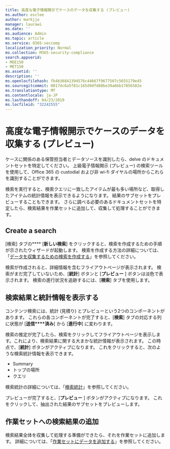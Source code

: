 ```yaml
---
title: 高度な電子情報開示でケースのデータを収集する (プレビュー)
ms.author: esclee
author: markjjo
manager: laurawi
ms.date: ''
ms.audience: Admin
ms.topic: article
ms.service: O365-seccomp
localization_priority: Normal
ms.collection: M365-security-compliance
search.appverid:
- MOE150
- MET150
ms.assetid: ''
description: ''
ms.openlocfilehash: fb4b36841394576c44667f9677507c5655179e45
ms.sourcegitcommit: 0017dc6a5f81c165d9dfd88be39a6bb17856582e
ms.translationtype: MT
ms.contentlocale: ja-JP
ms.lasthandoff: 04/23/2019
ms.locfileid: "32242555"
---
```

# <a name="collect-data-for-a-case-in-advanced-ediscovery-preview"></a>高度な電子情報開示でケースのデータを収集する (プレビュー)

ケースに関係のある保管担当者とデータソースを識別したら、delve のドキュメントセットを特定してください。 上級電子情報開示 (プレビュー) の検索ツールを使用して、Office 365 の custodial および非 wi-fi ダイヤルの場所からこれらを識別することができます。

検索を実行すると、検索クエリに一致したアイテムが最も多い場所など、取得したアイテムの統計情報を表示できるようになります。 結果のサブセットをプレビューすることもできます。 さらに調べる必要のあるドキュメントセットを特定したら、検索結果を作業セットに追加して、収集して処理することができます。

## <a name="create-a-search"></a>Create a search

[検索] タブの**** [**新しい検索**] をクリックすると、検索を作成するための手順が示されたウィザードが起動します。 検索を作成する方法の詳細については、「[データを収集するための検索を作成する](create-search-to-collect-data.md)」を参照してください。

検索が作成されると、詳細情報を含むフライアウトページが表示されます。 検索がまだ完了していないため、[**統計**] ボタンと [**プレビュー** ] ボタンは淡色で表示されます。 検索の進行状況を追跡するには、[**検索**] タブを使用します。

## <a name="view-search-results-and-statistics"></a>検索結果と統計情報を表示する
コンテンツ検索には、統計 (見積り) とプレビューという2つのコンポーネントがあります。 これらの各コンポーネントが完了すると、[**検索**] タブの対応する列に状態が [**送信****済み**] から [**進行中**] に変わります。

検索の推定が完了したら、検索をクリックしてフライアウトページを表示します。これにより、検索結果に関する大まかな統計情報が表示されます。 この時点で、[**統計**] ボタンがアクティブになります。 これをクリックすると、次のような検索統計情報を表示できます。

- Summary
- トップの場所
- クエリ

検索統計の詳細については、「[検索統計](search-statistics.md)」を参照してください。

プレビューが完了すると、[**プレビュー** ] ボタンがアクティブになります。 これをクリックして、抽出された結果のサブセットをプレビューします。

## <a name="adding-search-results-to-a-working-set"></a>作業セットへの検索結果の追加

検索結果全体を収集して処理する準備ができたら、それを作業セットに追加します。 詳細については、「[作業セットにデータを追加する](add-data-to-working-set.md)」を参照してください。 